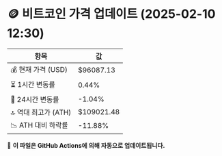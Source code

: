 # 🪙 비트코인 가격 업데이트 (2025-02-10 12:30)

| 항목                | 값 |
|--------------------|----------------|
| 💰 현재 가격 (USD) | $96087.13 |
| ⏳ 1시간 변동률    | 0.44% |
| 📆 24시간 변동률   | -1.04% |
| 🔝 역대 최고가 (ATH) | $109021.48 |
| 📉 ATH 대비 하락률 | -11.88% |

🔄 **이 파일은 GitHub Actions에 의해 자동으로 업데이트됩니다.**
